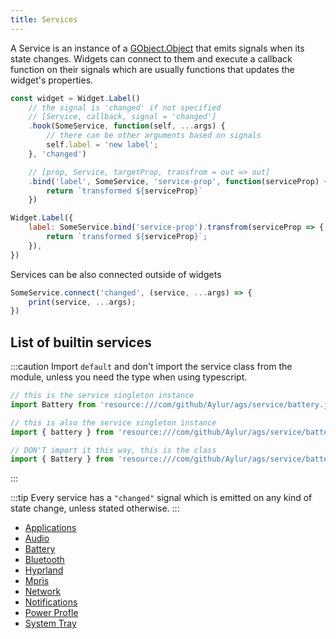 ```yaml
---
title: Services
---
```


A Service is an instance of a [GObject.Object](https://gjs-docs.gnome.org/gobject20~2.0/gobject.object)
that emits signals when its state changes.
Widgets can connect to them and execute a callback function on their signals
which are usually functions that updates the widget's properties.

```js
const widget = Widget.Label()
    // the signal is 'changed' if not specified
    // [Service, callback, signal = 'changed']
    .hook(SomeService, function(self, ...args) {
        // there can be other arguments based on signals
        self.label = 'new label';
    }, 'changed')

    // [prop, Service, targetProp, transfrom = out => out]
    .bind('label', SomeService, 'service-prop', function(serviceProp) {
        return `transformed ${serviceProp}`
    })
```

```js
Widget.Label({
    label: SomeService.bind('service-prop').transfrom(serviceProp => {
        return `transformed ${serviceProp}`;
    }),
})
```

Services can be also connected outside of widgets

```js
SomeService.connect('changed', (service, ...args) => {
    print(service, ...args);
})
```

## List of builtin services

:::caution
Import `default` and don't import the service class from the module,
unless you need the type when using typescript.

```js
// this is the service singleton instance
import Battery from 'resource:///com/github/Aylur/ags/service/battery.js';

// this is also the service singleton instance
import { battery } from 'resource:///com/github/Aylur/ags/service/battery.js';

// DON'T import it this way, this is the class
import { Battery } from 'resource:///com/github/Aylur/ags/service/battery.js';
```

:::

:::tip
Every service has a `"changed"` signal which is emitted
on any kind of state change, unless stated otherwise.
:::

* [Applications](../services/applications)
* [Audio](../services/Audio)
* [Battery](../services/Battery)
* [Bluetooth](../services/Bluetooth)
* [Hyprland](../services/Hyprland)
* [Mpris](../services/Mpris)
* [Network](../services/Network)
* [Notifications](../services/Notifications)
* [Power Profle](../services/power-profiles.md)
* [System Tray](../services/SystemTray)
